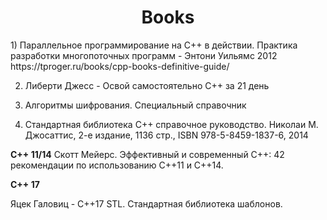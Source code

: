 <h1 align="center">Books</h1>
1)  Параллельное программирование на С++ в действии. Практика разработки многопоточных программ - Энтони Уильямс 2012
</br>https://tproger.ru/books/cpp-books-definitive-guide/

2)  Либерти Джесс - Освой самостоятельно С++ за 21 день

3)  Алгоритмы шифрования. Специальный справочник

4) Стандартная библиотека C++ справочное руководство. Николаи М. Джосаттис, 2-е издание, 1136 стр., ISBN 978-5-8459-1837-6, 2014


__C++ 11/14__
  Скотт Мейерс. Эффективный и современный С++: 42 рекомендации по использованию C++11 и C++14.

__C++ 17__

  Яцек Галовиц - С++17 STL. Стандартная библиотека шаблонов.
